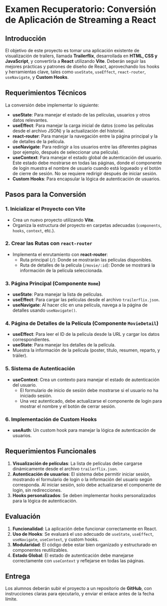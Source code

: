 # Examen Recuperatorio: Conversión de Aplicación de Streaming a React 

## Introducción

El objetivo de este proyecto es tomar una aplicación existente de visualización de trailers, llamada **Trailerflix**, desarrollada en **HTML, CSS y JavaScript**, y convertirla a **React** utilizando **Vite**. Deberán seguir las mejores prácticas y patrones de diseño de React, aprovechando los hooks y herramientas clave, tales como `useState`, `useEffect`, `react-router`, `useNavigate`, y **Custom Hooks**.

## Requerimientos Técnicos

La conversión debe implementar lo siguiente:

- **useState**: Para manejar el estado de las películas, usuarios y otros datos relevantes.
- **useEffect**: Para manejar la carga inicial de datos (como las películas desde el archivo JSON) y la actualización del historial.
- **react-router**: Para manejar la navegación entre la página principal y la de detalles de la película.
- **useNavigate**: Para redirigir a los usuarios entre las diferentes páginas (por ejemplo, después de seleccionar una película).
- **useContext**: Para manejar el estado global de autenticación del usuario. Este estado debe mostrarse en todas las páginas, donde el componente de login muestra el nombre de usuario cuando está logueado y el botón de cierre de sesión. No se requiere redirigir después de iniciar sesión.
- **Custom Hooks**: Para encapsular la lógica de autenticación de usuarios.

## Pasos para la Conversión

### 1. Inicializar el Proyecto con Vite
- Crea un nuevo proyecto utilizando **Vite**.
- Organiza la estructura del proyecto en carpetas adecuadas (`components`, `hooks`, `context`, etc.).

### 2. Crear las Rutas con `react-router`
- Implementa el enrutamiento con **react-router**:
  - Ruta principal (`/`): Donde se mostrarán las películas disponibles.
  - Ruta de detalles de la película (`/movie/:id`): Donde se mostrará la información de la película seleccionada.

### 3. Página Principal (Componente `Home`)
- **useState**: Para manejar la lista de películas.
- **useEffect**: Para cargar las películas desde el archivo `trailerflix.json`.
- **useNavigate**: Al hacer clic en una película, navega a la página de detalles usando `useNavigate()`.

### 4. Página de Detalles de la Película (Componente `MovieDetail`)
- **useEffect**: Para leer el ID de la película desde la URL y cargar los datos correspondientes.
- **useState**: Para manejar los detalles de la película.
- Muestra la información de la película (poster, título, resumen, reparto, y tráiler).

### 5. Sistema de Autenticación
- **useContext**: Crea un contexto para manejar el estado de autenticación del usuario.
  - El formulario de inicio de sesión debe mostrarse si el usuario no ha iniciado sesión.
  - Una vez autenticado, debe actualizarse el componente de login para mostrar el nombre y el botón de cerrar sesión.

### 6. Implementación de Custom Hooks
- **useAuth**: Un custom hook para manejar la lógica de autenticación de usuarios.

## Requerimientos Funcionales

1. **Visualización de películas**: La lista de películas debe cargarse dinámicamente desde el archivo `trailerflix.json`.
2. **Autenticación de usuarios**: El sistema debe permitir iniciar sesión, mostrando el formulario de login o la información del usuario según corresponda. Al iniciar sesión, solo debe actualizarse el componente de login, sin redirecciones.
3. **Hooks personalizados**: Se deben implementar hooks personalizados para la lógica de autenticación.

## Evaluación

1. **Funcionalidad**: La aplicación debe funcionar correctamente en React.
2. **Uso de Hooks**: Se evaluará el uso adecuado de `useState`, `useEffect`, `useNavigate`, `useContext`, y custom hooks.
3. **Modularidad**: El código debe estar bien organizado y estructurado en componentes reutilizables.
4. **Estado Global**: El estado de autenticación debe manejarse correctamente con `useContext` y reflejarse en todas las páginas.

## Entrega

Los alumnos deberán subir el proyecto a un repositorio de **GitHub**, con instrucciones claras para ejecutarlo, y enviar el enlace antes de la fecha límite.
